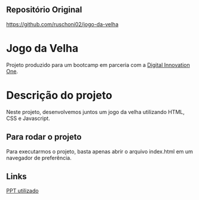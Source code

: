 ## Repositório Original

https://github.com/ruschoni02/jogo-da-velha

# Jogo da Velha

Projeto produzido para um bootcamp em parceria com a [Digital Innovation One](https://digitalinnovation.one).

# Descrição do projeto

Neste projeto, desenvolvemos juntos um jogo da velha utilizando HTML, CSS e Javascript.

## Para rodar o projeto

Para executarmos o projeto, basta apenas abrir o arquivo index.html em um navegador de preferência.

## Links

[PPT utilizado](https://docs.google.com/presentation/d/1-ao-3echbBHzdSqRF726K4GUFMn7JoL0dhoJWyPORXY/edit?usp=sharing)
